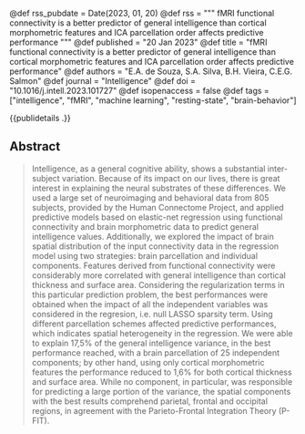 @def rss_pubdate = Date(2023, 01, 20)
@def rss = """ fMRI functional connectivity is a better predictor of general intelligence than cortical morphometric features and ICA parcellation order affects predictive performance """
@def published = "20 Jan 2023"
@def title = "fMRI functional connectivity is a better predictor of general intelligence than cortical morphometric features and ICA parcellation order affects predictive performance"
@def authors = "E.A. de Souza, S.A. Silva, B.H. Vieira, C.E.G. Salmon"
@def journal = "Intelligence"
@def doi = "10.1016/j.intell.2023.101727"
@def isopenaccess = false
@def tags = ["intelligence", "fMRI", "machine learning", "resting-state", "brain-behavior"]

{{publidetails .}}

## Abstract

> Intelligence, as a general cognitive ability, shows a substantial inter-subject variation. Because of its impact on our lives, there is great interest in explaining the neural substrates of these differences. We used a large set of neuroimaging and behavioral data from 805 subjects, provided by the Human Connectome Project, and applied predictive models based on elastic-net regression using functional connectivity and brain morphometric data to predict general intelligence values. Additionally, we explored the impact of brain spatial distribution of the input connectivity data in the regression model using two strategies: brain parcellation and individual components. Features derived from functional connectivity were considerably more correlated with general intelligence than cortical thickness and surface area. Considering the regularization terms in this particular prediction problem, the best performances were obtained when the impact of all the independent variables was considered in the regresion, i.e. null LASSO sparsity term. Using different parcellation schemes affected predictive performances, which indicates spatial heterogeneity in the regression. We were able to explain 17,5% of the general intelligence variance, in the best performance reached, with a brain parcellation of 25 independent components; by other hand, using only cortical morphometric features the performance reduced to 1,6% for both cortical thickness and surface area. While no component, in particular, was responsible for predicting a large portion of the variance, the spatial components with the best results comprehend parietal, frontal and occipital regions, in agreement with the Parieto-Frontal Integration Theory (P-FIT).